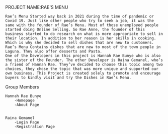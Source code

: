 PROJECT NAME:RAE'S MENU

    Rae’s Menu Started way back in 2021 during the time of pandemic or Covid 19. Just like other people who try to seek a job, it was the same with the founder of Rae’s Menu. Most of those unemployed people started doing Online Selling. So Rae Anne, the founder of this business started to do research on what is more appropriate to sell in their location. In addition to her reason is her skills in cooking. Which is why she decided to sell dishes that are new to customers. Rae’s Menu Contains dishes that are new to most of the town people in Laguna. They also offer desserts and Pasta.
    One of the Developers in this project is Hannah Rae Bunye who is also the sister of the Founder. The other Developer is Raina Gemanel, who’s a friend of Hannah Rae. They’ve decided to choose this topic among two choices, they chose the topic that was more unique and supported our own business. This Project is created solely to promote and encourage buyers to kindly visit and try the Dishes in Rae’s Menu.


Group Members

    Hannah Rae Bunye
        -Homepage
        -About Page


    Raina Gemanel
        -Login Page
        -Registration Page
